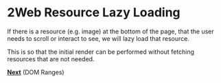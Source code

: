 # 2Web Resource Lazy Loading

If there is a resource (e.g. image) at the bottom of the page, that the user
needs to scroll or interact to see, we will lazy load that resource.

This is so that the initial render can be performed without fetching resources
that are not needed.

[**Next**](./4-dom-ranges.md) (DOM Ranges)

